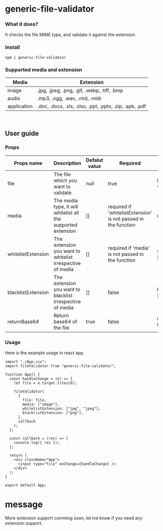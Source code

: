 # generic-file-validator

### What it does?
It checks the file MIME type, and validate it against the extension.

### Install
```
npm i generic-file-validator
```

### Supported media and extension
| Media  | Extension |
| ------------- | ------------- |
| image  | .jpg, .jpeg, .png, .gif, .webp, .tiff, .bmp  |
| audio  | .mp3, .ogg, .wav, .mid, .midi  |
| application  | .doc, .docx, .xls, .xlsx, .ppt, .pptx, .zip, .apk, .pdf  |

<br>

## User guide

### Props
| Props name | Description | Defalut value | Required | Example |
| ------------- | ------------- | ------------- | ------------- | ------------- |
| file   | The file which you want to validate     | null    | true | file: file to be validated |
| media     |  The media type, it will whitelist all the supported extension       | []      | required if 'whitelistExtension' is not passed in the function | media: ['image']
| whitelistExtension   | The extension you want to whitelist irrespective of media     | []    | required if 'media' is not passed in the function | whitelistExtension: ['png', 'gif'] |
| blacklistExtension   | The extension you want to blacklist irrespective of media     | []    | false | blacklistExtension: ['tiff', 'pdf'] |
| returnBase64   | Return base64 of the file     | true    | false | returnBase64: false |

### Usage
Here is the example usage in react app.
```
import "./App.css";
import fileValidator from "generic-file-validator";

function App() {
  const handleChange = (e) => {
    let file = e.target.files[0];

    fileValidator(
      {
        file: file,
        media: ["image"],
        whitelistExtension: ["jpg", "jpeg"],
        blacklistExtension: ["png"],
      },
      callback
    );
  };

  const callback = (res) => {
    console.log({ res });
  };

  return (
    <div className="App">
      <input type="file" onChange={handleChange} />
    </div>
  );
}

export default App;
```

# message
More extension support comming soon, 
let me know if you need any extension support.